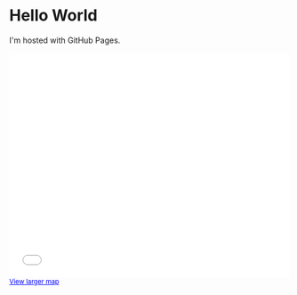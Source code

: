 <!DOCTYPE html>
<html>
<style>.embed-container {position: relative; padding-bottom: 80%; height: 0; max-width: 100%;} .embed-container iframe, .embed-container object, .embed-container iframe{position: absolute; top: 0; left: 0; width: 100%; height: 100%;} small{position: absolute; z-index: 40; bottom: 0; margin-bottom: -15px;}</style>
  

  
  
<body>
<h1>Hello World</h1>
<p>I'm hosted with GitHub Pages.</p>

<div class="embed-container"><small><a href="//mhespenheide.maps.arcgis.com/apps/Embed/index.html?webmap=06d7219728fc43efb37e42f951a6f6d1&extent=-137.9802,16.1436,-52.4626,55.0863&zoom=true&scale=true&legend=true&disable_scroll=true&theme=light" style="color:#0000FF;text-align:left" target="_blank">View larger map</a></small><br><iframe width="500" height="400" frameborder="0" scrolling="no" marginheight="0" marginwidth="0" title="Capital Improvement Notes" src="//mhespenheide.maps.arcgis.com/apps/Embed/index.html?webmap=06d7219728fc43efb37e42f951a6f6d1&extent=-137.9802,16.1436,-52.4626,55.0863&zoom=true&previewImage=false&scale=true&legend=true&disable_scroll=true&theme=light"></iframe></div>
</body>
</html>
